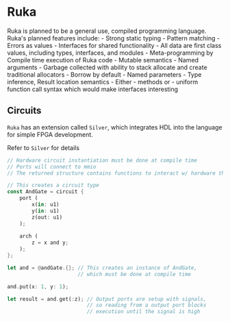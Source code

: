 # Ruka

Ruka is planned to be a general use, compiled programming language. Ruka's planned features include:
    - Strong static typing
    - Pattern matching
    - Errors as values
    - Interfaces for shared functionality
    - All data are first class values, including types, interfaces, and modules
    - Meta-programming by Compile time execution of Ruka code
    - Mutable semantics
    - Named arguments
    - Garbage collected with ability to stack allocate and create traditional allocators
    - Borrow by default
    - Named parameters
    - Type inference, Result location semantics
    - Either 
        - methods or 
        - uniform function call syntax which would make interfaces interesting

## Circuits
`Ruka` has an extension called `Silver`, which integrates HDL into the language for simple FPGA development.

Refer to `Silver` for details
```rust
// Hardware circuit instantiation must be done at compile time
// Ports will connect to mmio
// The returned structure contains functions to interact w/ hardware through the mmio

// This creates a circuit type
const AndGate = circuit { 
    port (
        x(in: u1)
        y(in: u1)
        z(out: u1)
    );
  
    arch (
        z = x and y;
    );
};

let and = @andGate.{}; // This creates an instance of AndGate, 
                       // which must be done at compile time

and.put(x: 1, y: 1);

let result = and.get(:z); // Output ports are setup with signals,
                          // so reading from a output port blocks 
                          // execution until the signal is high
```
